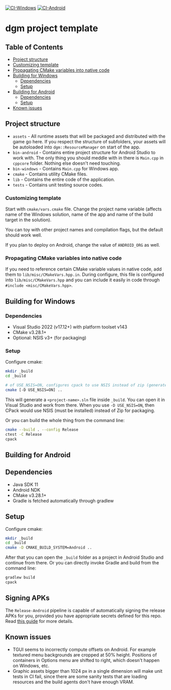 [![CI-Windows](https://github.com/nerudaj/dgm-template/actions/workflows/ci-windows.yml/badge.svg?branch=main)](https://github.com/nerudaj/dgm-template/actions/workflows/ci-windows.yml) [![CI-Android](https://github.com/nerudaj/dgm-template/actions/workflows/ci-android.yml/badge.svg?branch=main)](https://github.com/nerudaj/dgm-template/actions/workflows/ci-android.yml)

# dgm project template

## Table of Contents

- [Project structure](#project-structure)
- [Customizing template](#customizing-template)
- [Propagating CMake variables into native code](#propagating-cmake-variables-into-native-code)
- [Building for Windows](#building-for-windows)
  - [Dependencies](#dependencies)
  - [Setup](#setup)
- [Building for Android](#building-for-android)
  - [Dependencies](#dependencies-1)
  - [Setup](#setup-1)
- [Known issues](#known-issues)

## Project structure

 * `assets` - All runtime assets that will be packaged and distributed with the game go here. If you respect the structure of subfolders, your assets will be autoloaded into `dgm::ResourceManager` on start of the app.
 * `bin-android` - Contains entire project structure for Android Studio to work with. The only thing you should meddle with in there is `Main.cpp` in `cppcore` folder. Nothing else doesn't need touching.
 * `bin-windows` - Contains `Main.cpp` for Windows app.
 * `cmake` - Contains utility CMake files.
 * `lib` - Contains the entire code of the application.
 * `tests` - Contains unit testing source codes.

### Customizing template

Start with `cmake/vars.cmake` file. Change the project name variable (affects name of the Windows solution, name of the app and name of the build target in the solution).

You can toy with other project names and compilation flags, but the default should work well.

If you plan to deploy on Android, change the value of `ANDROID_ORG` as well.

### Propagating CMake variables into native code

If you need to reference certain CMake variable values in native code, add them to `lib/misc/CMakeVars.hpp.in`. During configure, this file is configured into `lib/misc/CMakeVars.hpp` and you can include it easily in code through `#include <misc/CMakeVars.hpp>`.

## Building for Windows

### Dependencies

* Visual Studio 2022 (v17.12+) with platform toolset v143
* CMake v3.28.1+
* Optional: NSIS v3+ (for packaging)

### Setup

Configure cmake:

```sh
mkdir _build
cd _build

# of USE_NSIS=ON, configures cpack to use NSIS instead of zip (generates installer)
cmake [-D USE_NSIS=ON] ..
```

This will generate a `<project-name>.sln` file inside `_build`. You can open it in Visual Studio and work from there. When you use `-D USE_NSIS=ON`, then CPack would use NSIS (must be installed) instead of Zip for packaging.

Or you can build the whole thing from the command line:

```sh
cmake --build . --config Release
ctest -C Release
cpack
```

## Building for Android

## Dependencies

* Java SDK 11
* Android NDK
* CMake v3.28.1+
* Gradle is fetched automatically through gradlew

## Setup

Configure cmake:

```sh
mkdir _build
cd _build
cmake -D CMAKE_BUILD_SYSTEM=Android ..
```

After that you can open the `_build` folder as a project in Android Studio and continue from there. Or you can directly invoke Gradle and build from the command line:

```sh
gradlew build
cpack
```

## Signing APKs

The `Release-Android` pipeline is capable of automatically signing the release APKs for you, provided you have appropriate secrets defined for this repo. Read [this guide](docs/ApkSigning.md) for more details.

## Known issues

* TGUI seems to incorrectly compute offsets on Android. For example textured menu backgrounds are cropped at 50% height. Positions of containers in Options menu are shifted to right, which doesn't happen on Windows, etc.
* Graphic assets bigger than 1024 px in a single dimension will make unit tests in CI fail, since there are some sanity tests that are loading resources and the build agents don't have enough VRAM.

